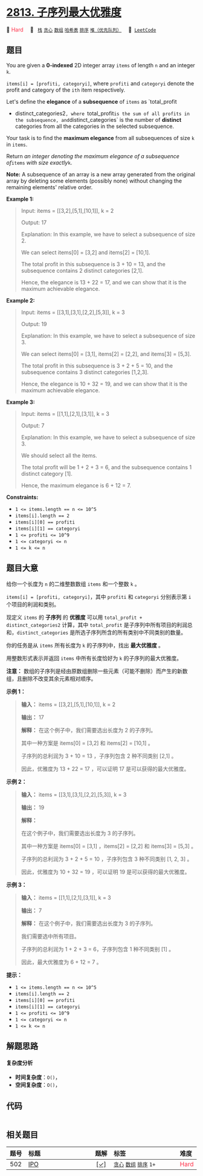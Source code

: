 # [2813. 子序列最大优雅度](https://leetcode.com/problems/maximum-elegance-of-a-k-length-subsequence)

🔴 <font color=#ff334b>Hard</font>&emsp; 🔖&ensp; [`栈`](/leetcode/outline/tag/stack.md) [`贪心`](/leetcode/outline/tag/greedy.md) [`数组`](/leetcode/outline/tag/array.md) [`哈希表`](/leetcode/outline/tag/hash-table.md) [`排序`](/leetcode/outline/tag/sorting.md) [`堆（优先队列）`](/leetcode/outline/tag/heap-priority-queue.md)&emsp; 🔗&ensp;[`LeetCode`](https://leetcode.com/problems/maximum-elegance-of-a-k-length-subsequence)

## 题目

You are given a **0-indexed** 2D integer array `items` of length `n` and an
integer `k`.

`items[i] = [profiti, categoryi]`, where `profiti` and `categoryi` denote the
profit and category of the `ith` item respectively.

Let's define the **elegance** of a **subsequence** of `items` as `total_profit
+ distinct_categories2`, where `total_profit` is the sum of all profits in the
subsequence, and `distinct_categories` is the number of **distinct**
categories from all the categories in the selected subsequence.

Your task is to find the **maximum elegance** from all subsequences of size
`k` in `items`.

Return _an integer denoting the maximum elegance of a subsequence of_`items`
_with size exactly_`k`.

**Note:** A subsequence of an array is a new array generated from the original
array by deleting some elements (possibly none) without changing the remaining
elements' relative order.



**Example 1:**

> Input: items = [[3,2],[5,1],[10,1]], k = 2
> 
> Output: 17
> 
> Explanation: In this example, we have to select a subsequence of size 2.
> 
> We can select items[0] = [3,2] and items[2] = [10,1].
> 
> The total profit in this subsequence is 3 + 10 = 13, and the subsequence contains 2 distinct categories [2,1].
> 
> Hence, the elegance is 13 + 22 = 17, and we can show that it is the maximum achievable elegance. 

**Example 2:**

> Input: items = [[3,1],[3,1],[2,2],[5,3]], k = 3
> 
> Output: 19
> 
> Explanation: In this example, we have to select a subsequence of size 3. 
> 
> We can select items[0] = [3,1], items[2] = [2,2], and items[3] = [5,3]. 
> 
> The total profit in this subsequence is 3 + 2 + 5 = 10, and the subsequence contains 3 distinct categories [1,2,3]. 
> 
> Hence, the elegance is 10 + 32 = 19, and we can show that it is the maximum achievable elegance.

**Example 3:**

> Input: items = [[1,1],[2,1],[3,1]], k = 3
> 
> Output: 7
> 
> Explanation: In this example, we have to select a subsequence of size 3. 
> 
> We should select all the items. 
> 
> The total profit will be 1 + 2 + 3 = 6, and the subsequence contains 1 distinct category [1]. 
> 
> Hence, the maximum elegance is 6 + 12 = 7.  



**Constraints:**

  * `1 <= items.length == n <= 10^5`
  * `items[i].length == 2`
  * `items[i][0] == profiti`
  * `items[i][1] == categoryi`
  * `1 <= profiti <= 10^9`
  * `1 <= categoryi <= n `
  * `1 <= k <= n`


## 题目大意

给你一个长度为 `n` 的二维整数数组 `items` 和一个整数 `k` 。

`items[i] = [profiti, categoryi]`，其中 `profiti` 和 `categoryi` 分别表示第 `i`
个项目的利润和类别。

现定义 `items` 的 **子序列** 的 **优雅度** 可以用 `total_profit + distinct_categories2`
计算，其中 `total_profit` 是子序列中所有项目的利润总和，`distinct_categories`
是所选子序列所含的所有类别中不同类别的数量。

你的任务是从 `items` 所有长度为 `k` 的子序列中，找出 **最大优雅度** 。

用整数形式表示并返回 `items` 中所有长度恰好为 `k` 的子序列的最大优雅度。

**注意：** 数组的子序列是经由原数组删除一些元素（可能不删除）而产生的新数组，且删除不改变其余元素相对顺序。



**示例 1：**

> 
> 
> 
> 
> 
> **输入：** items = [[3,2],[5,1],[10,1]], k = 2
> 
> **输出：** 17
> 
> **解释：** 在这个例子中，我们需要选出长度为 2 的子序列。
> 
> 其中一种方案是 items[0] = [3,2] 和 items[2] = [10,1] 。
> 
> 子序列的总利润为 3 + 10 = 13 ，子序列包含 2 种不同类别 [2,1] 。
> 
> 因此，优雅度为 13 + 22 = 17 ，可以证明 17 是可以获得的最大优雅度。 
> 
> 

**示例 2：**

> 
> 
> 
> 
> 
> **输入：** items = [[3,1],[3,1],[2,2],[5,3]], k = 3
> 
> **输出：** 19
> 
> **解释：**
> 
> 在这个例子中，我们需要选出长度为 3 的子序列。 
> 
> 其中一种方案是 items[0] = [3,1] ，items[2] = [2,2] 和 items[3] = [5,3] 。
> 
> 子序列的总利润为 3 + 2 + 5 = 10 ，子序列包含 3 种不同类别 [1, 2, 3] 。 
> 
> 因此，优雅度为 10 + 32 = 19 ，可以证明 19 是可以获得的最大优雅度。

**示例 3：**

> 
> 
> 
> 
> 
> **输入：** items = [[1,1],[2,1],[3,1]], k = 3
> 
> **输出：** 7
> 
> **解释：** 在这个例子中，我们需要选出长度为 3 的子序列。
> 
> 我们需要选中所有项目。
> 
> 子序列的总利润为 1 + 2 + 3 = 6，子序列包含 1 种不同类别 [1] 。
> 
> 因此，最大优雅度为 6 + 12 = 7 。



**提示：**

  * `1 <= items.length == n <= 10^5`
  * `items[i].length == 2`
  * `items[i][0] == profiti`
  * `items[i][1] == categoryi`
  * `1 <= profiti <= 10^9`
  * `1 <= categoryi <= n `
  * `1 <= k <= n`


## 解题思路

#### 复杂度分析

- **时间复杂度**：`O()`，
- **空间复杂度**：`O()`，

## 代码

```javascript

```

## 相关题目

<!-- prettier-ignore -->
| 题号 | 标题 | 题解 | 标签 | 难度 |
| :------: | :------ | :------: | :------ | :------ |
| 502 | [IPO](https://leetcode.com/problems/ipo) | [[✓]](/leetcode/problem/0502.md) |  [`贪心`](/leetcode/outline/tag/greedy.md) [`数组`](/leetcode/outline/tag/array.md) [`排序`](/leetcode/outline/tag/sorting.md) `1+` | <font color=#ff334b>Hard</font> |

<style>
.blue {
    background-color: #096dd9;
    padding: 0.25rem 0.5rem;
    margin: 0;
    font-size: 0.85em;
    border-radius: 3px;
    color: white;
    font-weight: 500;
}
table th:first-of-type { width: 10%; }
table th:nth-of-type(2) { width: 35%; }
table th:nth-of-type(3) { width: 10%; }
table th:nth-of-type(4) { width: 35%; }
table th:nth-of-type(5) { width: 10%; }
</style>
